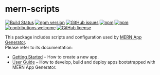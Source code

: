 # mern-scripts

[![Build Status](https://travis-ci.org/shahzaibkhalid/mern-app-generator.svg?branch=master)](https://travis-ci.org/shahzaibkhalid/mern-app-generator)
[![npm version](https://badge.fury.io/js/mern-app-generator.svg)](https://badge.fury.io/js/mern-app-generator)
[![GitHub issues](https://img.shields.io/github/issues/shahzaibkhalid/mern-app-generator.svg)](https://github.com/shahzaibkhalid/mern-app-generator/issues)
[![npm](https://img.shields.io/npm/dm/mern-app-generator.svg)](https://www.npmjs.com/package/mern-app-generator)
[![npm](https://img.shields.io/npm/dt/mern-app-generator.svg)](https://www.npmjs.com/package/mern-app-generator)
[![contributions welcome](https://img.shields.io/badge/contributions-welcome-brightgreen.svg?style=flat)](mailto:me@shahzaibkhalid.com)
[![GitHub license](https://img.shields.io/github/license/shahzaibkhalid/mern-app-generator.svg)](https://github.com/shahzaibkhalid/mern-app-generator/blob/master/LICENSE)

This package includes scripts and configuration used by [MERN App Generator](https://github.com/shahzaibkhalid/mern-app-generator).<br>
Please refer to its documentation:

* [Getting Started](https://github.com/shahzaibkhalid/mern-app-generator/blob/master/README.md#getting-started) – How to create a new app.
* [User Guide](https://github.com/shahzaibkhalid/mern-app-generator/blob/master/README.md) – How to develop, build and deploy apps bootstrapped with MERN App Generator.